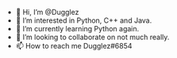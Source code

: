 - 👋 Hi, I’m @Dugglez
- 👀 I’m interested in Python, C++ and Java.
- 🌱 I’m currently learning Python again.
- 💞️ I’m looking to collaborate on not much really.
- 📫 How to reach me Dugglez#6854

<!---
Dugglez/Dugglez is a ✨ special ✨ repository because its `README.md` (this file) appears on your GitHub profile.
You can click the Preview link to take a look at your changes.
--->
